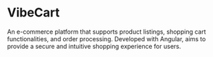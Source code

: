 # VibeCart 
An e-commerce platform that supports product listings, shopping cart functionalities, and order processing. 
Developed with Angular, aims to provide a secure and intuitive shopping experience for users.

